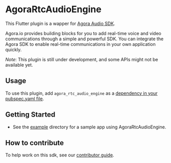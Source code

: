 # AgoraRtcAudioEngine

This Flutter plugin is a wapper for [Agora Audio SDK](https://docs.agora.io/en).

Agora.io provides building blocks for you to add real-time voice and video communications through a simple and powerful SDK. You can integrate the Agora SDK to enable real-time communications in your own application quickly.

*Note*: This plugin is still under development, and some APIs might not be available yet.

## Usage
To use this plugin, add `agora_rtc_audio_engine` as a [dependency in your pubspec.yaml file](https://flutter.io/platform-plugins/).

## Getting Started

* See the [example](example) directory for a sample app using AgoraRtcAudioEngine.

## How to contribute

To help work on this sdk, see our [contributor guide](CONTRIBUTING.md).
